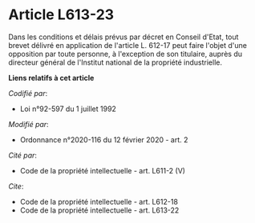# Article L613-23

Dans les conditions et délais prévus par décret en Conseil d'Etat, tout brevet délivré en application de l'article L. 612-17
peut faire l'objet d'une opposition par toute personne, à l'exception de son titulaire, auprès du directeur général de
l'Institut national de la propriété industrielle.

**Liens relatifs à cet article**

_Codifié par_:

  - Loi n°92-597 du 1 juillet 1992

_Modifié par_:

  - Ordonnance n°2020-116 du 12 février 2020 - art. 2

_Cité par_:

  - Code de la propriété intellectuelle - art. L611-2 (V)

_Cite_:

  - Code de la propriété intellectuelle - art. L612-18
  - Code de la propriété intellectuelle - art. L613-22
